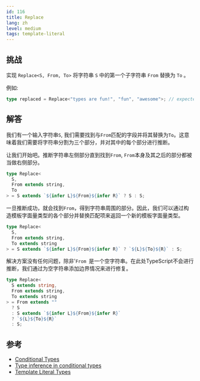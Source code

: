 ```yaml
---
id: 116
title: Replace
lang: zh
level: medium
tags: template-literal
---
```


## 挑战

实现 `Replace<S, From, To>` 将字符串 `S` 中的第一个子字符串 `From` 替换为 `To` 。

例如:

```ts
type replaced = Replace<"types are fun!", "fun", "awesome">; // expected to be 'types are awesome!'
```

## 解答

我们有一个输入字符串`S`, 我们需要找到与`From`匹配的字段并将其替换为`To`。这意味着我们需要将字符串分割为三个部分，并对其中的每个部分进行推断。

让我们开始吧。推断字符串左侧部分直到找到`From`, `From`本身及其之后的部分都被当做右侧部分。

```ts
type Replace<
  S,
  From extends string,
  To
> = S extends `${infer L}${From}${infer R}` ? S : S;
```

一旦推断成功，就会找到`From`，得到字符串周围的部分。因此，我们可以通过构造模板字面量类型的各个部分并替换匹配项来返回一个新的模板字面量类型。

```ts
type Replace<
  S,
  From extends string,
  To extends string
> = S extends `${infer L}${From}${infer R}` ? `${L}${To}${R}` : S;
```

解决方案没有任何问题，除非'`From `是一个空字符串。在此处TypeScript不会进行推断，我们通过为空字符串添加边界情况来进行修复。

```ts
type Replace<
  S extends string,
  From extends string,
  To extends string
> = From extends ""
  ? S
  : S extends `${infer L}${From}${infer R}`
  ? `${L}${To}${R}`
  : S;
```

## 参考

- [Conditional Types](https://www.typescriptlang.org/docs/handbook/2/conditional-types.html)
- [Type inference in conditional types](https://www.typescriptlang.org/docs/handbook/2/conditional-types.html#inferring-within-conditional-types)
- [Template Literal Types](https://www.typescriptlang.org/docs/handbook/release-notes/typescript-4-1.html#template-literal-types)
